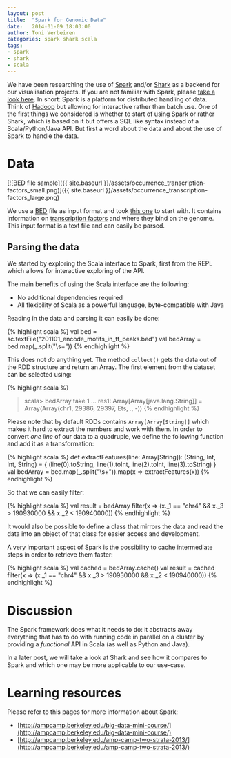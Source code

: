 ```yaml
---
layout: post
title:  "Spark for Genomic Data"
date:   2014-01-09 18:03:00
author: Toni Verbeiren
categories: spark shark scala
tags:
- spark
- shark
- scala
---
```

We have been researching the use of [Spark](http://spark.incubator.apache.org/) and/or [Shark](https://github.com/amplab/shark/wiki) as a backend for our visualisation projects. If you are not familiar with Spark, please [take a look here](http://spark.incubator.apache.org/screencasts/1-first-steps-with-spark.html).
In short: Spark is a platform for distributed handling of data. Think of [Hadoop](http://hadoop.apache.org/) but allowing for interactive rather than batch use. One of the first things we considered is whether to start of using Spark or rather Shark, which is based on it but offers a SQL like syntax instead of a Scala/Python/Java API. But first a word about the data and about the use of Spark to handle the data.

# Data

[![BED file sample]({{ site.baseurl }}/assets/occurrence_transcription-factors_small.png)]({{ site.baseurl }}/assets/occurrence_transcription-factors_large.png)

We use a [BED](https://genome.ucsc.edu/FAQ/FAQformat.html#format1) file as input format and took [this one](ftp://ftp.1000genomes.ebi.ac.uk/vol1/ftp/phase1/analysis_results/functional_annotation/annotation_sets/201101_encode_motifs_in_tf_peaks.bed.gz) to start with. It contains information on [transcription factors](http://en.wikipedia.org/wiki/Transcription_factor) and where they bind on the genome. This input format is a text file and can easily be parsed.

## Parsing the data
We started by exploring the Scala interface to Spark, first from the REPL which allows for interactive exploring of the API.

The main benefits of using the Scala interface are the following:

* No additional dependencies required
* All flexibility of Scala as a powerful language, byte-compatible with Java

Reading in the data and parsing it can easily be done:

{% highlight scala %}
val bed = sc.textFile("201101_encode_motifs_in_tf_peaks.bed")
val bedArray = bed.map(_.split("\\s+"))
{% endhighlight %}

This does not *do* anything yet. The method `collect()` gets the data out of the RDD structure and return an Array. The first element from the dataset can be selected using:

{% highlight scala %}
>scala&gt; bedArray take 1
...
res1: Array[Array[java.lang.String]] = Array(Array(chr1, 29386, 29397, Ets, ., -))
{% endhighlight %}

Please note that by default RDDs contains `Array[Array[String]]` which makes it hard to extract the numbers and work with them. In order to convert *one line* of our data to a quadruple, we define the following function and add it as a transformation:

{% highlight scala %}
def extractFeatures(line: Array[String]): (String, Int, Int, String) = {
  (line(0).toString, line(1).toInt, line(2).toInt, line(3).toString)
}
val bedArray = bed.map(_.split("\\s+")).map(x =&gt; extractFeatures(x))
{% endhighlight %}

So that we can easily filter:

{% highlight scala %}
val result = bedArray filter(x =&gt; (x._1 == "chr4" && x._3 &gt; 190930000 && x._2 &lt; 190940000))
{% endhighlight %}

It would also be possible to define a class that mirrors the data and read the data into an object of that class for easier access and development.

A very important aspect of Spark is the possibility to cache intermediate steps in order to retrieve them faster:

{% highlight scala %}
val cached = bedArray.cache()
val result = cached filter(x =&gt; (x._1 == "chr4" && x._3 &gt; 190930000 && x._2 &lt; 190940000))
{% endhighlight %}

# Discussion

The Spark framework does what it needs to do: it abstracts away everything that has to do with running code in parallel on a cluster by providing a <em>functional</em> API in Scala (as well as Python and Java).

In a later post, we will take a look at Shark and see how it compares to Spark and which one may be more applicable to our use-case.

# Learning resources
Please refer to this pages for more information about Spark:

* [http://ampcamp.berkeley.edu/big-data-mini-course/](http://ampcamp.berkeley.edu/big-data-mini-course/)
* [http://ampcamp.berkeley.edu/amp-camp-two-strata-2013/](http://ampcamp.berkeley.edu/amp-camp-two-strata-2013/)
